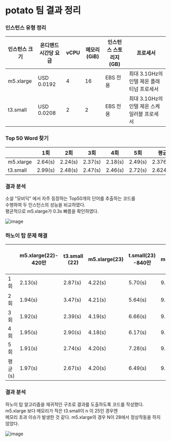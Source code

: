 # potato 팀 결과 정리

### 인스턴스 유형 정리
| 인스턴스 크기 | 온디맨드 시간당 요금 | vCPU | 메모리(GiB) | 인스턴스 스토리지(GB) | 프로세서 |
| --- | --- | --- | --- | --- | --- |
| m5.xlarge | USD 0.0192 | 4 | 16 | EBS 전용 | 최대 3.1GHz의 인텔 제온 플래티넘 프로세서 |
| t3.small | USD 0.0208 | 2 | 2 | EBS 전용 | 최대 3.1GHz의 인텔 제온 스케일러블 프로세서 |

### Top 50 Word 찾기
|           | 1회         | 2회         | 3회       | 4회       | 5회       | 평균    |
|-----------|-----------|-----------|---------|---------|---------|---------|
| m5.xlarge | 2.64(s)   | 2.24(s)   | 2.37(s) | 2.18(s) | 2.49(s) | 2.376(s)|
| t3.small  | 2.99(s)   | 2.48(s)   | 2.47(s) | 2.46(s) | 2.72(s) | 2.624(s)|

### 결과 분석
소설 "모비딕" 에서 자주 등장하는 Top50개의 단어를 추출하는 코드를   
수행하여 두 인스턴스의 성능을 비교하였다.  
평균적으로 m5.xlarge가
0.3s 빠름을 확인하였다.

![image](https://github.com/koorukuroo/pda_4th/assets/117283341/d19e46ee-3b9b-4fef-a38c-6d1f55ad93f3)


### 하노이 탑 문제 해결
|       | m5.xlarge(22)- 420만 | t3.small (22) | m5.xlarge(23) | t.small(23) -840만 | m5.xlarge(24) | t.small(24) 1670만 | m5.xlarge(25) | t.small (25) 3300만 |
|-------|-----------------------------|-----------|------------------|------------------|------------------|------------------|------------------|------------------|
| 1회| 2.13(s)                     | 2.87(s)   | 4.22(s)          | 5.70(s)          | 9.15(s)          | 12.30(s)         | 19.6(s)          | 진행중 사망       |
| 2회  | 1.94(s)                     | 3.47(s)   | 4.21(s)          | 5.64(s)          | 9.27(s)          | 13.20(s)         |                  |   진행중 사망          |
| 3회  | 1.92(s)                     | 2.39(s)   | 4.19(s)          | 6.66(s)          | 9.09(s)          | 12.58(s)         |                  |                  |
| 4회  | 1.95(s)                     | 2.90(s)   | 4.18(s)          | 6.17(s)          | 9.07(s)          | 13.09(s)         |                  |                  |
| 5회  | 1.91(s)                     | 2.74(s)   | 4.20(s)          | 7.28(s)          | 9.08(s)          | 13.01(s)         |                  |                  |
| 평균(s)| 1.97(s)                     | 2.67(s)   | 4.20(s)          | 6.49(s)          | 9.13(s)          | 12.64(s)         | 19.6(s)          | 진행중 사망    |


### 결과 분석
하노이 탑 알고리즘을 재귀적인 구조로 결과를 도출하도록 코드를 작성했다.  
m5.xlarge 보다 메모리가 적은 t3.small이 n 이 25인 경우엔  
메모리 초과 이슈가 발생한 것 같다.
m5.xlarge의 경우 N이 28에서 정상작동을 하지 않았다.

![image](https://github.com/koorukuroo/pda_4th/assets/117283341/594c2f6a-35bb-4aba-a70a-de1b7d547929)



